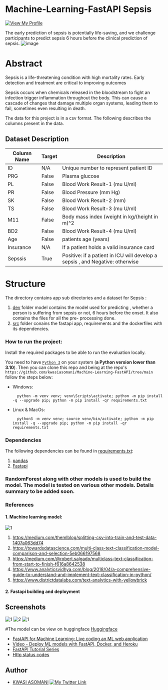 # Machine-Learning-FastAPI Sepsis 
[![View My Profile](https://img.shields.io/badge/MEDIUM-Article-purple?logo=Medium)](https://medium.com/@kwasiasomani85/early-detection-of-sepsis-with-machine-learning-models-using-fastapi-3bfe41bc14e)

The early prediction of sepsis is potentially life-saving, and we challenge participants to predict sepsis 6 hours before the clinical prediction of sepsis.
![image](https://github.com/kwasiasomani/Machine-Learning-FastAPI/assets/119458164/759c16c6-3e29-466b-9ce1-4ca96594d713)

# Abstract
Sepsis is a life-threatening condition with high mortality rates. Early detection and treatment are critical to improving outcomes

Sepsis occurs when chemicals released in the bloodstream to fight an infection trigger inflammation throughout the body. This can cause a cascade of changes that damage multiple organ systems, leading them to fail, sometimes even resulting in death.

The data for this project is in a csv format. The following describes the columns present in the data.

## Dataset Description 
| Column Name | Target | Description                                                                   |
| ----------- | ------ | ----------------------------------------------------------------------------- |
| ID          | N/A    | Unique number to represent patient ID                                         |
| PRG         | False  | Plasma glucose                                                                |
| PL          | False  | Blood Work Result-1 (mu U/ml)                                                 |
| PR          | False  | Blood Pressure (mm Hg)                                                        |
| SK          | False  | Blood Work Result-2 (mm)                                                      |
| TS          | False  | Blood Work Result-3 (mu U/ml)                                                 |
| M11         | False  | Body mass index (weight in kg/(height in m)^2                                 |
| BD2         | False  | Blood Work Result-4 (mu U/ml)                                                 |
| Age         | False  | patients age (years)                                                          |
| Insurance   | N/A    | If a patient holds a valid insurance card                                     |
| Sepssis     | True   | Positive: if a patient in ICU will develop a sepsis , and Negative: otherwise |


# Structure
The directory contains app sub directories and a dataset for Sepsis :

1. [dev](https://github.com/kwasiasomani/Machine-Learning-FastAPI/tree/main/dev) folder model contains the model used for predicting , whether a person is suffering from sepsis or not, 6 hours before the onset. It also contains the files for all the pre- processing done. 
2. [src](https://github.com/kwasiasomani/Machine-Learning-FastAPI/tree/main/src) folder conains the fastapi app, requirements and the dockerfiles with its dependencies.


### How to run the project:

 Install the required packages to be able to run the evaluation locally.

You need to have [`Python 3`](https://www.python.org/) on your system (**a Python version lower than 3.10**). Then you can clone this repo and being at the repo's `https://github.com/kwasiasomani/Machine-Learning-FastAPI/tree/main`  follow the steps below:

- Windows:
        
        python -m venv venv; venv\Scripts\activate; python -m pip install -q --upgrade pip; python -m pip install -qr requirements.txt  

- Linux & MacOs:
        
        python3 -m venv venv; source venv/bin/activate; python -m pip install -q --upgrade pip; python -m pip install -qr requirements.txt  


### Dependencies

The following dependencies can be found in [requirements.txt](https://github.com/kwasiasomani/Machine-Learning-FastAPI/blob/main/src/requirements.txt):
1. [pandas](https://pandas.pydata.org/)
2. [Fastapi](https://fastapi.tiangolo.com/lo/)

### RandomForest along with other models is used to build the model. The model is tested on various other models. Details summary to be added soon.
### References

#### 1. Machine learning model:
![1](https://github.com/kwasiasomani/Machine-Learning-FastAPI/assets/119458164/13f01032-551e-4be6-89e8-f318e32b5586)

1. https://medium.com/themlblog/splitting-csv-into-train-and-test-data-1407a063dd74
2. https://towardsdatascience.com/multi-class-text-classification-model-comparison-and-selection-5eb066197568
3. https://medium.com/@robert.salgado/multiclass-text-classification-from-start-to-finish-f616a8642538
4. https://www.analyticsvidhya.com/blog/2018/04/a-comprehensive-guide-to-understand-and-implement-text-classification-in-python/
5. https://www.districtdatalabs.com/text-analytics-with-yellowbrick

#### 2. Fastapi building and deployment
 ## Screenshots
![1](https://github.com/kwasiasomani/Machine-Learning-FastAPI/assets/119458164/175a1c0a-063e-4cc4-9b23-d9c05bc86f78)
![2](https://github.com/kwasiasomani/Machine-Learning-FastAPI/assets/119458164/b3d9b1a6-7976-4e85-886d-3b91af9ccc9d)
![1](https://github.com/kwasiasomani/Machine-Learning-FastAPI/assets/119458164/dd4e04f4-0d1a-44d0-9e8c-82675444833f)

#The model can be view on huggingface
[Huggingface](https://huggingface.co/spaces/Kwasiasomani/Sepsis_Machine_Learning_API_using_FastAPI)




- [FastAPI for Machine Learning: Live coding an ML web application](https://www.youtube.com/watch?v=_BZGtifh_gw)
- [Video - Deploy ML models with FastAPI, Docker, and Heroku ](https://www.youtube.com/watch?v=h5wLuVDr0oc)
- [FastAPI Tutorial Series](https://www.youtube.com/watch?v=tKL6wEqbyNs&list=PLShTCj6cbon9gK9AbDSxZbas1F6b6C_Mx)
- [Http status codes](https://www.linkedin.com/feed/update/urn:li:activity:7017027658400063488?utm_source=share&utm_medium=member_desktop)

## Author

- [KWASI ASOMANI](https://www.linkedin.com/in/kwasi-asomani-61574920b/)
[![My Twitter Link](https://img.shields.io/twitter/follow/Asomani18?style=social)](https://twitter.com/Asomani18)
